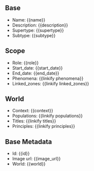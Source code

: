 ## Base
- <span class="text-field" data-tooltip="Text">Name</span>: {{name}}
- <span class="text-field" data-tooltip="Text">Description</span>: {{description}}
- <span class="text-field" data-tooltip="Text">Supertype</span>: {{supertype}}
- <span class="text-field" data-tooltip="Text">Subtype</span>: {{subtype}}

## Scope
- <span class="string" data-tooltip="Text">Role</span>: {{role}}
- <span class="integer" data-tooltip="Number, max: 0">Start_date</span>: {{start_date}}
- <span class="integer" data-tooltip="Number, max: 0">End_date</span>: {{end_date}}
- <span class="multi-link-field" data-tooltip="Multi Phenomenon">Phenomena</span>: {{linkify phenomena}}
- <span class="multi-link-field" data-tooltip="Multi Zone">Linked_zones</span>: {{linkify linked_zones}}

## World
- <span class="string" data-tooltip="Text">Context</span>: {{context}}
- <span class="multi-link-field" data-tooltip="Multi Collective">Populations</span>: {{linkify populations}}
- <span class="multi-link-field" data-tooltip="Multi Title">Titles</span>: {{linkify titles}}
- <span class="multi-link-field" data-tooltip="Multi Construct">Principles</span>: {{linkify principles}}

## Base Metadata
- <span class="text-field" data-tooltip="Text">Id</span>: {{id}}
- <span class="text-field" data-tooltip="Text">Image url</span>: {{image_url}}
- <span class="text-field" data-tooltip="Text">World</span>: {{world}}

